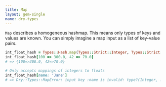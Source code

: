 ```yaml
---
title: Map
layout: gem-single
name: dry-types
---
```


`Map` describes a homogeneous hashmap. This means only types of keys and values are known. You can simply imagine a map input as a list of key-value pairs.

```ruby
int_float_hash = Types::Hash.map(Types::Strict::Integer, Types::Strict::Float)
int_float_hash[100 => 300.0, 42 => 70.0]
# => {100=>300.0, 42=>70.0}

# Only accepts mappings of integers to floats
int_float_hash[name: 'Jane']
# => Dry::Types::MapError: input key :name is invalid: type?(Integer, :name)
```
